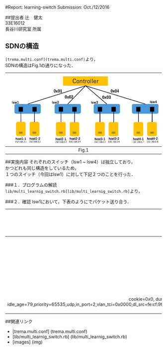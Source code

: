#Report: learning-switch
Submission: Oct./12/2016  


##提出者
辻　健太  
33E16012  
長谷川研究室 所属  


## SDNの構造
`[trema.multi.conf](trema.multi.conf)`より，  
SDNの構造はFig.1の通りになった．  

|<img src="img/NetworkStructure.png" width="500px">|  
|:------------------------------------------------:|  
|                     Fig.1                        |  


##実施内容
それぞれのスイッチ（lsw1 ~ lsw4）は独立しており，  
かつどれも同じ構造をしているため，  
１つのスイッチ（今回はlsw1）に対して下記２つのことを行った．

###１．プログラムの解読
`lib/multi_learnig_switch.rb[lib/multi_learnig_switch.rb]`より，

###２．確認
lsw1において，下表のようにでパケット送り合う．  


| 実行順 |  送信者  |   受信者    |                      イメージ                    |直後のFlow table|  
|:-----:|:-------:|:----------:|:-----------------------------------------------:|:--------------|  
|   1   | host1-1 |  host1-2   |<img src="img/host1-1_host1-2.png" width="320px">|None           |  
|   2   | host1-1 |  host1-2   |<img src="img/host1-1_host1-2.png" width="320px">|None           |  
|   3   | host1-2 |  host1-1   |<img src="img/host1-2_host1-1.png" width="320px">|cookie=0x0, duration=12.917s, table=0, n_packets=0, n_bytes=0, idle_age=12, priority=65535,udp,in_port=2,vlan_tci=0x0000,dl_src=fe:cf:9f:34:01:de,dl_dst=d9:7e:76:8d:10:25,nw_src=192.168.0.2,nw_dst=192.168.0.1,nw_tos=0,tp_src=0,tp_dst=0 actions=output:1<br>|  
|   4   | host1-1 |  host1-2   |<img src="img/host1-1_host1-2.png" width="320px">|cookie=0x0, duration=45.867s, table=0, n_packets=0, n_bytes=0, idle_age=45, priority=65535,udp,in_port=1,vlan_tci=0x0000,dl_src=d9:7e:76:8d:10:25,dl_dst=fe:cf:9f:34:01:de,nw_src=192.168.0.1,nw_dst=192.168.0.2,nw_tos=0,tp_src=0,tp_dst=0 actions=output:2<br>
cookie=0x0, duration=79.714s, table=0, n_packets=0, n_bytes=0, idle_age=79,priority=65535,udp,in_port=2,vlan_tci=0x0000,dl_src=fe:cf:9f:34:01:de,dl_dst=d9:7e:76:8d:10:25,nw_src=192.168.0.2,nw_dst=192.168.0.1,nw_tos=0,tp_src=0,tp_dst=0 actions=output:1|  


##関連リンク
* [trema.multi.conf] (trema.multi.conf)
* [lib/multi_learnig_switch.rb] (lib/multi_learnig_switch.rb)
* [images] (img)
